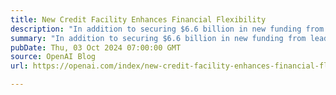 ```yaml
---
title: New Credit Facility Enhances Financial Flexibility
description: "In addition to securing $6.6 billion in new funding from leading investors, we have established a new $4 billion credit facility with leading banks, including JPMorgan Chase, Citi, Goldman Sachs, Morgan Stanley, Santander, Wells Fargo, SMBC, UBS, and HSBC."
summary: "In addition to securing $6.6 billion in new funding from leading investors, we have established a new $4 billion credit facility with leading banks, including JPMorgan Chase, Citi, Goldman Sachs, Morgan Stanley, Santander, Wells Fargo, SMBC, UBS, and HSBC."
pubDate: Thu, 03 Oct 2024 07:00:00 GMT
source: OpenAI Blog
url: https://openai.com/index/new-credit-facility-enhances-financial-flexibility

---
```


